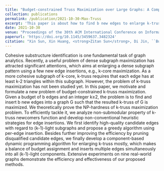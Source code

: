 ```yaml
---
title: "Budget-constrained Truss Maximization over Large Graphs: A Component-based Approach"
collection: publications
permalink: /publication/2021-10-30-Max-Truss
excerpt: 'This paper is about how to find b new edges to enlarge k-truss.'
date: 2021-10-30
venue: "Proceedings of the 30th ACM International Conference on Information & Knowledge Management (<strong>CIKM '21</strong>)"
paperurl: 'https://doi.org/10.1145/3459637.3482324'
citation: "Xin Sun, Xin Huang, <strong>Zitan Sun</strong>, Di Jin, ``Budget-constrained Truss Maximization over Large Graphs: A Component-based Approach'', Proceedings of the 30th ACM International Conference on Information & Knowledge Management (CIKM '21), Pages 1754–1763."
---
```


Cohesive substructure identification is one fundamental task of graph analytics. Recently, a useful problem of dense subgraph maximization has attracted significant attentions, which aims at enlarging a dense subgraph pattern using a few new edge insertions, e.g., k-core maximization. As a more cohesive subgraph of k-core, k-truss requires that each edge has at least k-2 triangles within this subgraph. However, the problem of k-truss maximization has not been studied yet. In this paper, we motivate and formulate a new problem of budget-constrained k-truss maximization. Given a budget of b edges and an integer k≥2, the problem is to find and insert b new edges into a graph G such that the resulted k-truss of G is maximized. We theoretically prove the NP-hardness of k-truss maximization problem. To efficiently tackle it, we analyze non-submodular property of k-truss newcomers function and develop non-conventional heuristic strategies for edge insertions. We first identify high-quality candidate edges with regard to (k-1)-light subgraphs and propose a greedy algorithm using per-edge insertion. Besides further improving the efficiency by pruning disqualified candidate edges, we finally develop a component-based dynamic programming algorithm for enlarging k-truss mostly, which makes a balance of budget assignment and inserts multiple edges simultaneously into all (k-1)-light components. Extensive experiments on nine real-world graphs demonstrate the efficiency and effectiveness of our proposed methods.
